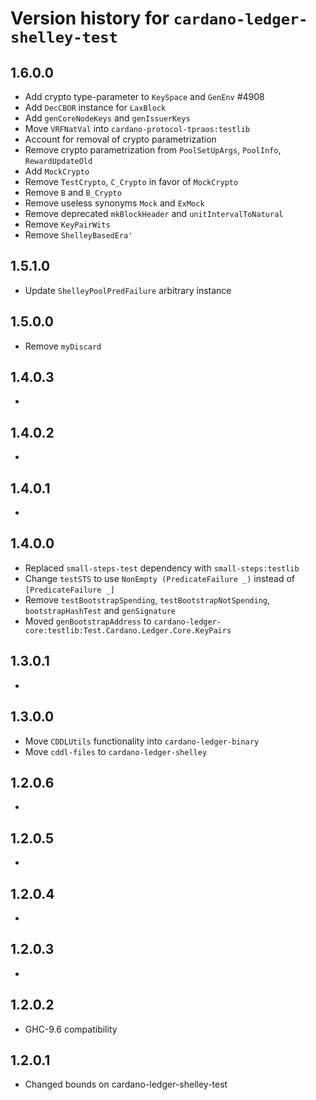 # Version history for `cardano-ledger-shelley-test`

## 1.6.0.0

* Add crypto type-parameter to `KeySpace` and `GenEnv` #4908
* Add `DecCBOR` instance for `LaxBlock`
* Add `genCoreNodeKeys` and `genIssuerKeys`
* Move `VRFNatVal` into `cardano-protocol-tpraos:testlib`
* Account for removal of crypto parametrization
* Remove crypto parametrization from `PoolSetUpArgs`, `PoolInfo`, `RewardUpdateOld`
* Add `MockCrypto`
* Remove `TestCrypto`, `C_Crypto` in favor of `MockCrypto`
* Remove `B` and `B_Crypto`
* Remove useless synonyms `Mock` and `ExMock`
* Remove deprecated `mkBlockHeader` and `unitIntervalToNatural`
* Remove `KeyPairWits`
* Remove `ShelleyBasedEra'`

## 1.5.1.0

* Update `ShelleyPoolPredFailure` arbitrary instance

## 1.5.0.0

* Remove `myDiscard`

## 1.4.0.3

*

## 1.4.0.2

*

## 1.4.0.1

*

## 1.4.0.0

* Replaced `small-steps-test` dependency with `small-steps:testlib`
* Change `testSTS` to use `NonEmpty (PredicateFailure _)` instead of `[PredicateFailure _]`
* Remove `testBootstrapSpending`, `testBootstrapNotSpending`, `bootstrapHashTest` and `genSignature`
* Moved `genBootstrapAddress` to `cardano-ledger-core:testlib:Test.Cardano.Ledger.Core.KeyPairs`

## 1.3.0.1

*

## 1.3.0.0

* Move `CDDLUtils` functionality into `cardano-ledger-binary`
* Move `cddl-files` to `cardano-ledger-shelley`

## 1.2.0.6

*

## 1.2.0.5

*

## 1.2.0.4

*

## 1.2.0.3

*

## 1.2.0.2

* GHC-9.6 compatibility

## 1.2.0.1

* Changed bounds on cardano-ledger-shelley-test
